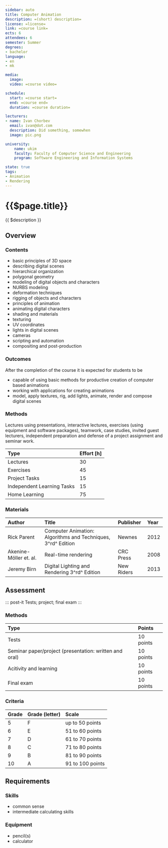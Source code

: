 ```yaml
---
sidebar: auto
title: Computer Animation
description: =(short) description=
license: =license=
link: =course link=
ects: 6
attendees: 6
semester: Summer
degrees:
- bachelor
language: 
- en
- mk

media:
  image: 
  video: =course video=

schedule:
  start: =course start=
  end: =course end=
  duration: =course duration=

lecturers:
- name: Ivan Chorbev
  email: ivan@dot.com
  description: Did something, somewhen
  image: pic.png

university:
    name: ukim
    faculty: Faculty of Computer Science and Engineering
    program: Software Engineering and Information Systems

state: true
tags:
- Animation
- Rendering
---
```


# {{$page.title}}

{{ $description }}

## Overview

### Contents

* basic principles of 3D space
* describing digital scenes
* hierarchical organization
* polygonal geometry
* modeling of digital objects and characters
* NURBS modeling
* deformation techniques
* rigging of objects and characters
* principles of animation
* animating digital characters
* shading and materials
* texturing
* UV coordinates
* lights in digital scenes
* cameras
* scripting and automation
* compositing and post-production

### Outcomes

After the completion of the course it is expected for students to be

* capable of using basic methods for productive creation of computer based animations
* working with applications for creating animations
* model, apply textures, rig, add lights, animate, render and compose digital scenes

### Methods

Lectures using presentations, interactive lectures, exercises (using equipment and software packages), teamwork, case studies, invited guest lecturers, independent preparation and defense of a project assignment and seminar work.

| Type                       | Effort \[h\] |
| :------------------------- | :----------- |
| Lectures                   | 30           |
| Exercises                  | 45           |
| Project Tasks              | 15           |
| Independent Learning Tasks | 15           |
| Home Learning              | 75           |

### Materials

 | Author                 | Title                                                        | Publisher  | Year |
 | :--------------------- | :----------------------------------------------------------- | :--------- | :--- |
 | Rick Parent            | Computer Animation: Algorithms and Techniques, 3^rd^ Edition | Newnes     | 2012 |
 | Akenine-Möller et. al. | Real-time rendering                                          | CRC Press  | 2008 |
 | Jeremy Birn            | Digital Lighting and Rendering 3^rd^ Edition                 | New Riders | 2013 |


## Assessment

::: post-it 
Tests; project; final exam
:::

### Methods

| Type                                                   | Points    |
| :----------------------------------------------------- | :-------- |
| Tests                                                  | 10 points |
| Seminar paper/project (presentation: written and oral) | 10 points |
| Acitivity and learning                                 | 10 points |
| Final exam                                             | 10 points |

### Criteria

| Grade | Grade (letter) | Scale            |
| :---- | :------------- | :--------------- |
| 5     | F              | up to 50 points  |
| 6     | E              | 51 to 60 points  |
| 7     | D              | 61 to 70 points  |
| 8     | C              | 71 to 80 points  |
| 9     | B              | 81 to 90 points  |
| 10    | A              | 91 to 100 points |

## Requirements

### Skills

* common sense
* intermediate calculating skills

### Equipment

* pencil(s)
* calculator
